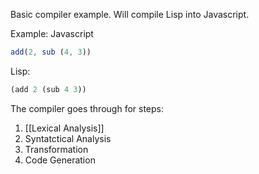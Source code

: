 Basic compiler example.
Will compile Lisp into Javascript.

Example:
Javascript
```js
add(2, sub (4, 3))
```
Lisp:
```lisp
(add 2 (sub 4 3))
```

The compiler goes through for steps:
1. [[Lexical Analysis]]
2. Syntatctical Analysis
3. Transformation
4. Code Generation

